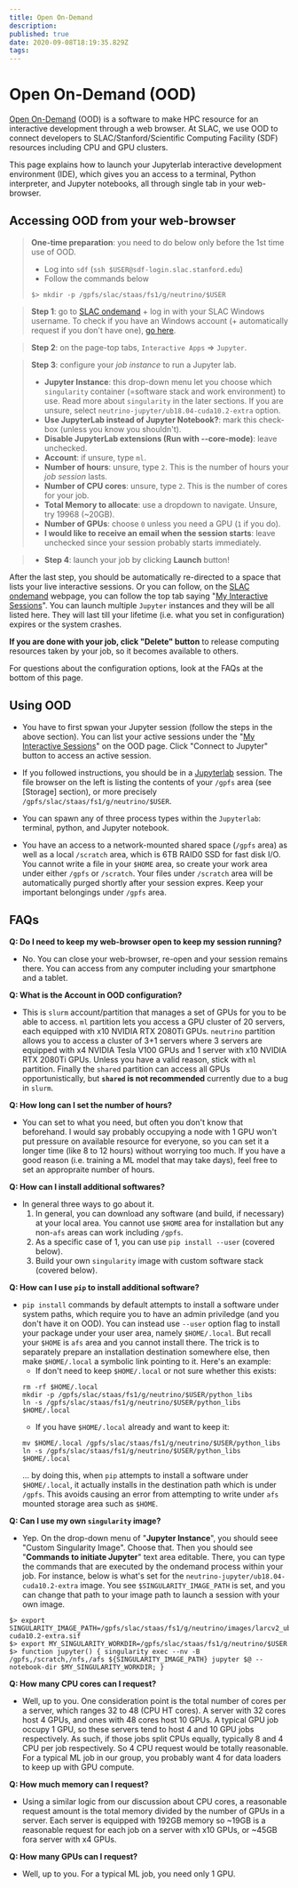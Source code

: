 ```yaml
---
title: Open On-Demand
description: 
published: true
date: 2020-09-08T18:19:35.829Z
tags: 
---
```


# Open On-Demand (OOD)
[Open On-Demand](https://openondemand.org) (OOD) is a software to make HPC resource for an interactive development through a web browser. At SLAC, we use OOD to connect developers to SLAC/Stanford/Scientific Computing Facility (SDF) resources including CPU and GPU clusters. 

This page explains how to launch your Jupyterlab interactive development environment (IDE), which gives you an access to a terminal, Python interpreter, and Jupyter notebooks, all through single tab in your web-browser.

## Accessing OOD from your web-browser

> **One-time preparation**: you need to do below only before the 1st time use of OOD.
>   * Log into `sdf` (`ssh $USER@sdf-login.slac.stanford.edu`)
>   * Follow the commands below
>   ```
>   $> mkdir -p /gpfs/slac/staas/fs1/g/neutrino/$USER
>   ```

>**Step 1**: go to [SLAC ondemand](https://ondemand-dev.slac.stanford.edu/) + log in with your SLAC Windows username. To check if you have an Windows account (+ automatically request if you don't have one), [go here](https://oraweb.slac.stanford.edu/apex/slac/f?p=136).

>**Step 2**: on the page-top tabs, `Interactive Apps` => `Jupyter`.

>**Step 3**: configure your _job instance_ to run a Jupyter lab.
>   - **Jupyter Instance**: this drop-down menu let you choose which `singularity` container (=software stack and work environment) to use. Read more about `singularity` in the later sections. If you are unsure, select `neutrino-jupyter/ub18.04-cuda10.2-extra` option.
>   - **Use JupyterLab instead of Jupyter Notebook?**: mark this check-box (unless you know you shouldn't).
>   - **Disable JupyterLab extensions (Run with --core-mode)**: leave unchecked.
>   - **Account**: if unsure, type `ml`.
>   - **Number of hours**: unsure, type `2`. This is the number of hours your _job session_ lasts.
>   - **Number of CPU cores**: unsure, type `2`. This is the number of cores for your job.
>   - **Total Memory to allocate**: use a dropdown to navigate. Unsure, try 19968 (~20GB).
>   - **Number of GPUs**: choose `0` unless you need a GPU (`1` if you do).
>   - **I would like to receive an email when the session starts**: leave unchecked since your session probably starts immediately.

>* **Step 4**: launch your job by clicking **Launch** button!

After the last step, you should be automatically re-directed to a space that lists your live interactive sessions. Or you can follow, on the [SLAC ondemand](https://ondemand-dev.slac.stanford.edu/) webpage, you can follow the top tab saying "[My Interactive Sessions](https://ondemand-sdf.slac.stanford.edu/pun/sys/dashboard/batch_connect/sessions)". You can launch multiple `Jupyter` instances and they will be all listed here. They will last till your lifetime (i.e. what you set in configuration) expires or the system crashes.

**If you are done with your job, click "Delete" button** to release computing resources taken by your job, so it becomes available to others.

For questions about the configuration options, look at the FAQs at the bottom of this page.

## Using OOD
* You have to first spwan your Jupyter session (follow the steps in the above section). You can list your active sessions under the "[My Interactive Sessions](https://jupyterlab.readthedocs.io/en/stable/)" on the OOD page. Click "Connect to Jupyter" button to access an active session. 

* If you followed instructions, you should be in a [Jupyterlab](https://jupyterlab.readthedocs.io/en/stable/) session. The file browser on the left is listing the contents of your `/gpfs` area (see [Storage] section), or more precisely `/gpfs/slac/staas/fs1/g/neutrino/$USER`.

* You can spawn any of three process types within the `Jupyterlab`: terminal, python, and Jupyter notebook.
  
* You have an access to a network-mounted shared space (`/gpfs` area) as well as a local `/scratch` area, which is 6TB RAID0 SSD for fast disk I/O. You cannot write a file in your `$HOME` area, so create your work area under either `/gpfs` or `/scratch`. Your files under `/scratch` area will be automatically purged shortly after your session expres. Keep your important belongings under `/gpfs` area.

## FAQs
**Q: Do I need to keep my web-browser open to keep my session running?**
  * No. You can close your web-browser, re-open and your session remains there. You can access from any computer including your smartphone and a tablet.
  
**Q: What is the Account in OOD configuration?**
  * This is `slurm` account/partition that manages a set of GPUs for you to be able to access. `ml` partition lets you access a GPU cluster of 20 servers, each equipped with x10 NVIDIA RTX 2080Ti GPUs. `neutrino` partition allows you to access a cluster of 3+1 servers where 3 servers are equipped with x4 NVIDIA Tesla V100 GPUs and 1 server with x10 NVIDIA RTX 2080Ti GPUs. Unless you have a valid reason, stick with `ml` partition. Finally the `shared` partition can access all GPUs opportunistically, but **`shared` is not recommended** currently due to a bug in `slurm`. 

**Q: How long can I set the number of hours?**
  * You can set to what you need, but often you don't know that beforehand. I would say probably occupying a node with 1 GPU won't put pressure on available resource for everyone, so you can set it a longer time (like 8 to 12 hours) without worrying too much. If you have a good reason (i.e. training a ML model that may take days), feel free to set an appropraite number of hours.

**Q: How can I install additional softwares?**
  * In general three ways to go about it. 
    1. In general, you can download any software (and build, if necessary) at your local area. You cannot use `$HOME` area for installation but any non-`afs` areas can work including `/gpfs`.
    2. As a specific case of 1, you can use `pip install --user` (covered below).
    3. Build your own `singularity` image with custom software stack (covered below).

**Q: How can I use `pip` to install additional software?**
  * `pip install` commands by default attempts to install a software under system paths, which require you to have an admin priviledge (and you don't have it on OOD). You can instead use `--user` option flag to install your package under your user area, namely `$HOME/.local`. But recall your `$HOME` is `afs` area and you cannot install there. The trick is to separately prepare an installation destination somewhere else, then make `$HOME/.local` a symbolic link pointing to it. Here's an example:
    * If don't need to keep `$HOME/.local` or not sure whether this exists:
    ```
    rm -rf $HOME/.local
  	mkdir -p /gpfs/slac/staas/fs1/g/neutrino/$USER/python_libs
    ln -s /gpfs/slac/staas/fs1/g/neutrino/$USER/python_libs $HOME/.local
    ```
    * If you have `$HOME/.local` already and want to keep it:
    ```
    mv $HOME/.local /gpfs/slac/staas/fs1/g/neutrino/$USER/python_libs
    ln -s /gpfs/slac/staas/fs1/g/neutrino/$USER/python_libs $HOME/.local
    ```
	... by doing this, when `pip` attempts to install a software under `$HOME/.local`, it actually installs in the destination path which is under `/gpfs`. This avoids causing an error from attempting to write under `afs` mounted storage area such as `$HOME`.

**Q: Can I use my own `singularity` image?**
  * Yep. On the drop-down menu of "**Jupyter Instance**", you should seee "Custom Singularity Image". Choose that. Then you should see "**Commands to initiate Jupyter**" text area editable. There, you can type the commands that are executed by the ondemand process within your job. For instance, below is what's set for the `neutrino-jupyter/ub18.04-cuda10.2-extra` image. You see `$SINGULARITY_IMAGE_PATH` is set, and you can change that path to your image path to launch a session with your own image.
  ```
  $> export SINGULARITY_IMAGE_PATH=/gpfs/slac/staas/fs1/g/neutrino/images/larcv2_ub18.04-cuda10.2-extra.sif
  $> export MY_SINGULARITY_WORKDIR=/gpfs/slac/staas/fs1/g/neutrino/$USER
  $> function jupyter() { singularity exec --nv -B /gpfs,/scratch,/nfs,/afs ${SINGULARITY_IMAGE_PATH} jupyter $@ --notebook-dir $MY_SINGULARITY_WORKDIR; }
  ```

**Q: How many CPU cores can I request?**
  * Well, up to you. One consideration point is the total number of cores per a server, which ranges 32 to 48 (CPU HT cores). A server with 32 cores host 4 GPUs, and ones with 48 cores host 10 GPUs. A typical GPU job occupy 1 GPU, so these servers tend to host 4 and 10 GPU jobs respectively. As such, if those jobs split CPUs equally, typically 8 and 4 CPU per job respectively. So 4 CPU request would be totally reasonable. For a typical ML job in our group, you probably want 4 for data loaders to keep up with GPU compute.
  
**Q: How much memory can I request?**
  * Using a similar logic from our discussion about CPU cores, a reasonable request amount is the total memory divided by the number of GPUs in a server. Each server is equipped with 192GB memory so ~19GB is a reasonable request for each job on a server with x10 GPUs, or ~45GB fora server with x4 GPUs.
  
**Q: How many GPUs can I request?**
  * Well, up to you. For a typical ML job, you need only 1 GPU. 
  

